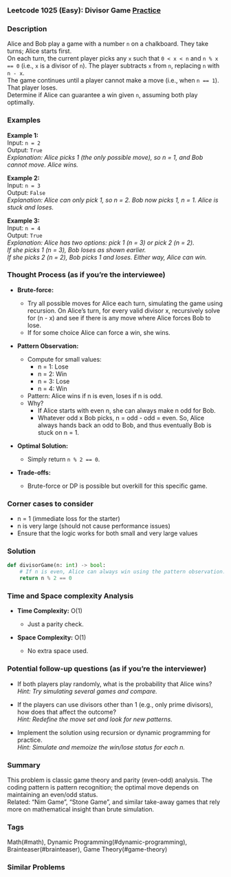 ### Leetcode 1025 (Easy): Divisor Game [Practice](https://leetcode.com/problems/divisor-game)

### Description  
Alice and Bob play a game with a number `n` on a chalkboard. They take turns; Alice starts first.  
On each turn, the current player picks any `x` such that `0 < x < n` and `n % x == 0` (i.e., `x` is a divisor of `n`). The player subtracts `x` from `n`, replacing `n` with `n - x`.  
The game continues until a player cannot make a move (i.e., when `n == 1`). That player loses.  
Determine if Alice can guarantee a win given `n`, assuming both play optimally.

### Examples  

**Example 1:**  
Input: `n = 2`  
Output: `True`  
*Explanation: Alice picks 1 (the only possible move), so n = 1, and Bob cannot move. Alice wins.*

**Example 2:**  
Input: `n = 3`  
Output: `False`  
*Explanation: Alice can only pick 1, so n = 2. Bob now picks 1, n = 1. Alice is stuck and loses.*

**Example 3:**  
Input: `n = 4`  
Output: `True`  
*Explanation: Alice has two options: pick 1 (n = 3) or pick 2 (n = 2).  
If she picks 1 (n = 3), Bob loses as shown earlier.  
If she picks 2 (n = 2), Bob picks 1 and loses. Either way, Alice can win.*

### Thought Process (as if you’re the interviewee)  
- **Brute-force:**  
    - Try all possible moves for Alice each turn, simulating the game using recursion. On Alice’s turn, for every valid divisor x, recursively solve for (n - x) and see if there is any move where Alice forces Bob to lose.
    - If for some choice Alice can force a win, she wins.

- **Pattern Observation:**  
    - Compute for small values:  
        - n = 1: Lose  
        - n = 2: Win  
        - n = 3: Lose  
        - n = 4: Win  
    - Pattern: Alice wins if n is even, loses if n is odd.  
    - Why?  
        - If Alice starts with even n, she can always make n odd for Bob.  
        - Whatever odd x Bob picks, n = odd - odd = even. So, Alice always hands back an odd to Bob, and thus eventually Bob is stuck on n = 1.

- **Optimal Solution:**  
    - Simply return `n % 2 == 0`.

- **Trade-offs:**  
    - Brute-force or DP is possible but overkill for this specific game.

### Corner cases to consider  
- n = 1 (immediate loss for the starter)
- n is very large (should not cause performance issues)
- Ensure that the logic works for both small and very large values

### Solution

```python
def divisorGame(n: int) -> bool:
    # If n is even, Alice can always win using the pattern observation.
    return n % 2 == 0
```

### Time and Space complexity Analysis  

- **Time Complexity:** O(1)  
    - Just a parity check.

- **Space Complexity:** O(1)  
    - No extra space used.

### Potential follow-up questions (as if you’re the interviewer)  

- If both players play randomly, what is the probability that Alice wins?  
  *Hint: Try simulating several games and compare.*

- If the players can use divisors other than 1 (e.g., only prime divisors), how does that affect the outcome?  
  *Hint: Redefine the move set and look for new patterns.*

- Implement the solution using recursion or dynamic programming for practice.  
  *Hint: Simulate and memoize the win/lose status for each n.*

### Summary
This problem is classic game theory and parity (even-odd) analysis. The coding pattern is pattern recognition; the optimal move depends on maintaining an even/odd status.  
Related: “Nim Game”, “Stone Game”, and similar take-away games that rely more on mathematical insight than brute simulation.

### Tags
Math(#math), Dynamic Programming(#dynamic-programming), Brainteaser(#brainteaser), Game Theory(#game-theory)

### Similar Problems
